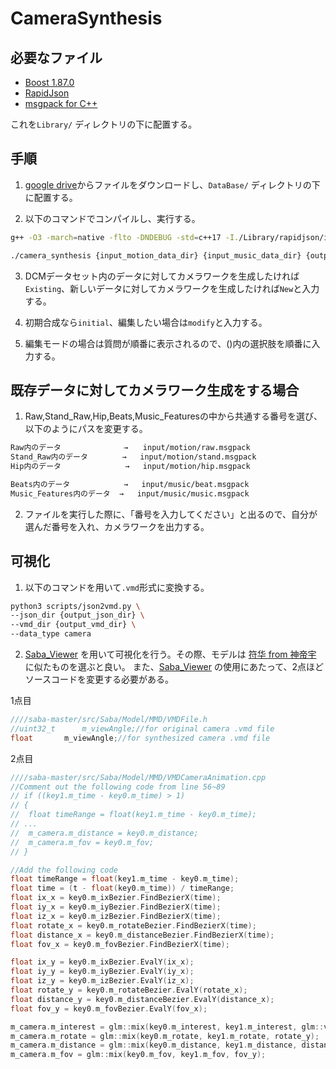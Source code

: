 # CameraSynthesis

## 必要なファイル

* [Boost 1.87.0](https://www.boost.org/releases/1.87.0/)
* [RapidJson](https://github.com/Tencent/rapidjson/)
* [msgpack for C++](https://github.com/msgpack/msgpack-c/tree/cpp_master)

これを`Library/` ディレクトリの下に配置する。

## 手順
1. [google drive](https://drive.google.com/drive/folders/1Q9HqYq2YPFhb8IbXfEeantl1hpu3jjaV?usp=share_link)からファイルをダウンロードし、`DataBase/` ディレクトリの下に配置する。

2. 以下のコマンドでコンパイルし、実行する。

```.bash
g++ -O3 -march=native -flto -DNDEBUG -std=c++17 -I./Library/rapidjson/include -I./Library/msgpack-c-cpp_master/include -I ./Library/boost_1_87_0 -o camera_synthesis ./main.cpp

./camera_synthesis {input_motion_data_dir} {input_music_data_dir} {output_json_dir}
```

3. DCMデータセット内のデータに対してカメラワークを生成したければ`Existing`、新しいデータに対してカメラワークを生成したければ`New`と入力する。

4. 初期合成なら`initial`、編集したい場合は`modify`と入力する。

5. 編集モードの場合は質問が順番に表示されるので、()内の選択肢を順番に入力する。

## 既存データに対してカメラワーク生成をする場合
1. Raw,Stand_Raw,Hip,Beats,Music_Featuresの中から共通する番号を選び、以下のようにパスを変更する。

```.bash
Raw内のデータ  　　　　　　  →　　input/motion/raw.msgpack
Stand_Raw内のデータ　　　　 →   input/motion/stand.msgpack
Hip内のデータ　　　　　　　　 →   input/motion/hip.msgpack

Beats内のデータ　　　　　　  →   input/music/beat.msgpack
Music_Features内のデータ  →   input/music/music.msgpack
```

2. ファイルを実行した際に、「番号を入力してください」と出るので、自分が選んだ番号を入れ、カメラワークを出力する。

## 可視化
1. 以下のコマンドを用いて`.vmd`形式に変換する。

```.bash
python3 scripts/json2vmd.py \
--json_dir {output_json_dir} \
--vmd_dir {output_vmd_dir} \
--data_type camera
```

2. [Saba_Viewer](https://github.com/benikabocha/saba) を用いて可視化を行う。その際、モデルは [符华 from 神帝宇](https://www.aplaybox.com/u/359396473?searchKeyword=符华) に似たものを選ぶと良い。
   また、[Saba_Viewer](https://github.com/benikabocha/saba) の使用にあたって、2点ほどソースコードを変更する必要がある。

1点目
```.c
////saba-master/src/Saba/Model/MMD/VMDFile.h
//uint32_t		m_viewAngle;//for original camera .vmd file
float		m_viewAngle;//for synthesized camera .vmd file
```

2点目
```.c
////saba-master/src/Saba/Model/MMD/VMDCameraAnimation.cpp
//Comment out the following code from line 56~89
// if ((key1.m_time - key0.m_time) > 1)
// {
// 	float timeRange = float(key1.m_time - key0.m_time);
// ...
// 	m_camera.m_distance = key0.m_distance;
// 	m_camera.m_fov = key0.m_fov;
// }

//Add the following code
float timeRange = float(key1.m_time - key0.m_time);
float time = (t - float(key0.m_time)) / timeRange;
float ix_x = key0.m_ixBezier.FindBezierX(time);
float iy_x = key0.m_iyBezier.FindBezierX(time);
float iz_x = key0.m_izBezier.FindBezierX(time);
float rotate_x = key0.m_rotateBezier.FindBezierX(time);
float distance_x = key0.m_distanceBezier.FindBezierX(time);
float fov_x = key0.m_fovBezier.FindBezierX(time);

float ix_y = key0.m_ixBezier.EvalY(ix_x);
float iy_y = key0.m_iyBezier.EvalY(iy_x);
float iz_y = key0.m_izBezier.EvalY(iz_x);
float rotate_y = key0.m_rotateBezier.EvalY(rotate_x);
float distance_y = key0.m_distanceBezier.EvalY(distance_x);
float fov_y = key0.m_fovBezier.EvalY(fov_x);

m_camera.m_interest = glm::mix(key0.m_interest, key1.m_interest, glm::vec3(ix_y, iy_y, iz_y));
m_camera.m_rotate = glm::mix(key0.m_rotate, key1.m_rotate, rotate_y);
m_camera.m_distance = glm::mix(key0.m_distance, key1.m_distance, distance_y);
m_camera.m_fov = glm::mix(key0.m_fov, key1.m_fov, fov_y);
```
